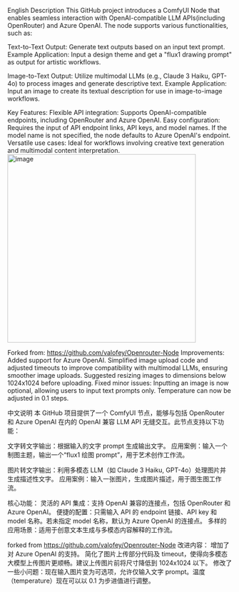 English Description
This GitHub project introduces a ComfyUI Node that enables seamless interaction with OpenAI-compatible LLM APIs(including OpenRouter) and Azure OpenAI. The node supports various functionalities, such as:

Text-to-Text Output: Generate text outputs based on an input text prompt.
Example Application: Input a design theme and get a "flux1 drawing prompt" as output for artistic workflows.

Image-to-Text Output: Utilize multimodal LLMs (e.g., Claude 3 Haiku, GPT-4o) to process images and generate descriptive text.
Example Application: Input an image to create its textual description for use in image-to-image workflows.

Key Features:
Flexible API integration: Supports OpenAI-compatible endpoints, including OpenRouter and Azure OpenAI.
Easy configuration: Requires the input of API endpoint links, API keys, and model names. If the model name is not specified, the node defaults to Azure OpenAI's endpoint.
Versatile use cases: Ideal for workflows involving creative text generation and multimodal content interpretation.
<img width="422" alt="image" src="https://github.com/user-attachments/assets/850ed8a0-90fe-4885-a677-6847fee84655" />

Forked from: https://github.com/valofey/Openrouter-Node
Improvements:
Added support for Azure OpenAI.
Simplified image upload code and adjusted timeouts to improve compatibility with multimodal LLMs, ensuring smoother image uploads. Suggested resizing images to dimensions below 1024x1024 before uploading.
Fixed minor issues: Inputting an image is now optional, allowing users to input text prompts only. Temperature can now be adjusted in 0.1 steps.


中文说明
本 GitHub 项目提供了一个 ComfyUI 节点，能够与包括 OpenRouter 和 Azure OpenAI 在内的 OpenAI 兼容 LLM API 无缝交互。此节点支持以下功能：

文字转文字输出：根据输入的文字 prompt 生成输出文字。
应用案例：输入一个制图主题，输出一个“flux1 绘图 prompt”，用于艺术创作工作流。

图片转文字输出：利用多模态 LLM（如 Claude 3 Haiku, GPT-4o）处理图片并生成描述性文字。
应用案例：输入一张图片，生成图片描述，用于图生图工作流。

核心功能：
灵活的 API 集成：支持 OpenAI 兼容的连接点，包括 OpenRouter 和 Azure OpenAI。
便捷的配置：只需输入 API 的 endpoint 链接、API key 和 model 名称。若未指定 model 名称，默认为 Azure OpenAI 的连接点。
多样的应用场景：适用于创意文本生成与多模态内容解释的工作流。

forked from https://github.com/valofey/Openrouter-Node
改进内容：
增加了对 Azure OpenAI 的支持。
简化了图片上传部分代码及 timeout，使得向多模态大模型上传图片更顺畅。建议上传图片前将尺寸降低到 1024x1024 以下。
修改了一些小问题：现在输入图片变为可选项，允许仅输入文字 prompt。温度（temperature）现在可以以 0.1 为步进值进行调整。

